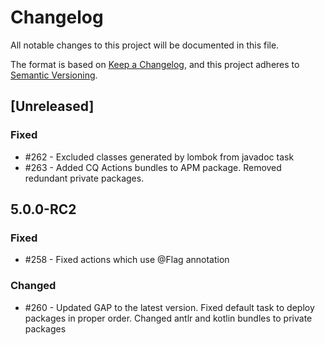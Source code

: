 # Changelog
All notable changes to this project will be documented in this file.

The format is based on [Keep a Changelog](https://keepachangelog.com/en/1.0.0/),
and this project adheres to [Semantic Versioning](https://semver.org/spec/v2.0.0.html).

## [Unreleased]

### Fixed
- #262 - Excluded classes generated by lombok from javadoc task
- #263 - Added CQ Actions bundles to APM package. Removed redundant private packages.

## 5.0.0-RC2

### Fixed
- #258 - Fixed actions which use @Flag annotation

### Changed
- #260 - Updated GAP to the latest version. Fixed default task to deploy packages in proper order. Changed antlr and kotlin bundles to private packages 